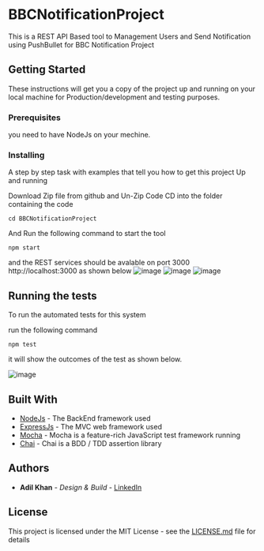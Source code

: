 # BBCNotificationProject

This is a REST API Based tool to Management Users and Send Notification using PushBullet for BBC Notification Project

## Getting Started

These instructions will get you a copy of the project up and running on your local machine for Production/development and testing purposes. 

### Prerequisites

you need to have NodeJs on your mechine.


### Installing

A step by step task with examples that tell you how to get this project Up and running

Download Zip file from github and Un-Zip Code 
CD into the folder containing the code
```
cd BBCNotificationProject
```

And Run the following command to start the tool

```
npm start
```

and the REST services should be avalable on port 3000 http://localhost:3000 as shown below 
![image](https://user-images.githubusercontent.com/13693247/40586710-e906dc5c-61bd-11e8-9247-266e687c5d97.png)
![image](https://user-images.githubusercontent.com/13693247/40586811-382decc0-61bf-11e8-876e-8d2e92cc0af6.png)
![image](https://user-images.githubusercontent.com/13693247/40586854-b978964a-61bf-11e8-81fa-d45846962e52.png)


## Running the tests

To run the automated tests for this system

run the following command

```
npm test
```
it will show the outcomes of the test as shown below.

![image](https://user-images.githubusercontent.com/13693247/40586791-f21d78ea-61be-11e8-97b7-67da8e26e839.png)


## Built With

* [NodeJs](https://nodejs.org/en/) - The BackEnd framework used
* [ExpressJs](https://nodejs.org/en/) - The MVC web framework used
* [Mocha](https://mochajs.org/) - Mocha is a feature-rich JavaScript test framework running 
* [Chai](http://www.chaijs.com/) - Chai is a BDD / TDD assertion library

## Authors

* **Adil Khan** - *Design & Build* - [LinkedIn](https://uk.linkedin.com/in/adil-khan-466155b7)

## License

This project is licensed under the MIT License - see the [LICENSE.md](LICENSE.md) file for details
